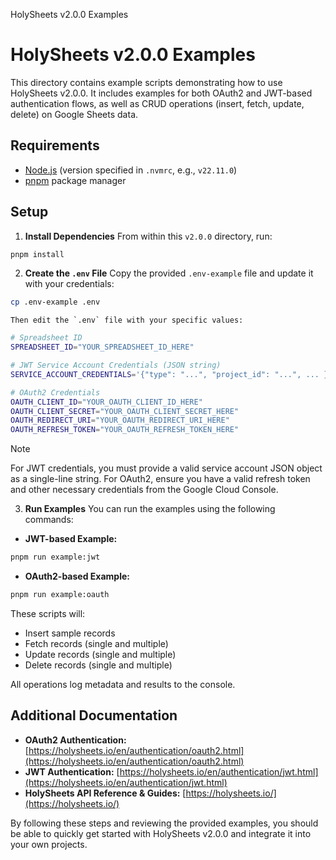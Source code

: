 HolySheets v2.0.0 Examples

# HolySheets v2.0.0 Examples

This directory contains example scripts demonstrating how to use HolySheets v2.0.0. It includes examples for both OAuth2 and JWT-based authentication flows, as well as CRUD operations (insert, fetch, update, delete) on Google Sheets data.

## Requirements

- [Node.js](https://nodejs.org/) (version specified in `.nvmrc`, e.g., `v22.11.0`)
- [pnpm](https://pnpm.io/) package manager

## Setup

1.  **Install Dependencies**
    From within this `v2.0.0` directory, run:

```bash
pnpm install
```

2.  **Create the `.env` File**
    Copy the provided `.env-example` file and update it with your credentials:

```bash
cp .env-example .env
```

    Then edit the `.env` file with your specific values:

```bash
# Spreadsheet ID
SPREADSHEET_ID="YOUR_SPREADSHEET_ID_HERE"

# JWT Service Account Credentials (JSON string)
SERVICE_ACCOUNT_CREDENTIALS='{"type": "...", "project_id": "...", ... }'

# OAuth2 Credentials
OAUTH_CLIENT_ID="YOUR_OAUTH_CLIENT_ID_HERE"
OAUTH_CLIENT_SECRET="YOUR_OAUTH_CLIENT_SECRET_HERE"
OAUTH_REDIRECT_URI="YOUR_OAUTH_REDIRECT_URI_HERE"
OAUTH_REFRESH_TOKEN="YOUR_OAUTH_REFRESH_TOKEN_HERE"
```

> [!NOTE]
> For JWT credentials, you must provide a valid service account JSON object as a single-line string.
> For OAuth2, ensure you have a valid refresh token and other necessary credentials from the Google Cloud Console.

3.  **Run Examples**
    You can run the examples using the following commands:

- **JWT-based Example:**

```bash
pnpm run example:jwt
```

- **OAuth2-based Example:**

```bash
pnpm run example:oauth
```

These scripts will:

- Insert sample records
- Fetch records (single and multiple)
- Update records (single and multiple)
- Delete records (single and multiple)

All operations log metadata and results to the console.

## Additional Documentation

- **OAuth2 Authentication:** [https://holysheets.io/en/authentication/oauth2.html](https://holysheets.io/en/authentication/oauth2.html)
- **JWT Authentication:** [https://holysheets.io/en/authentication/jwt.html](https://holysheets.io/en/authentication/jwt.html)
- **HolySheets API Reference & Guides:** [https://holysheets.io/](https://holysheets.io/)

By following these steps and reviewing the provided examples, you should be able to quickly get started with HolySheets v2.0.0 and integrate it into your own projects.
